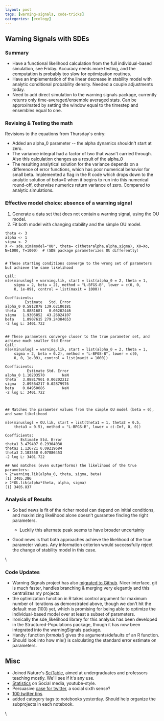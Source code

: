 ```yaml
---
layout: post
tags: [warning-signals, code-tricks]
categories: [ecology]
---
```






 





Warning Signals with SDEs
-------------------------

### Summary

-   Have a functional likelihood calculation from the full
    individual-based simulation, see Friday. Accuracy needs more
    testing, and the computation is probably too slow for optimization
    routines.
-   Have an implementation of the linear decrease in stability model
    with analytic conditional probability density. Needed a couple
    adjustments today.
-   Need to add direct simulation to the warning signals package,
    currently retunrs only time-averaged/ensemble averaged stats. Can be
    approximated by setting the window equal to the timestep and
    ensembles equal to one.

### Revising & Testing the math

Revisions to the equations from Thursday's entry:

-   Added an alpha\_0 parameter -- the alpha dynamics shouldn't start at
    zero.
-   The variance integral had a factor of two that wasn't carried
    through. Also this calculation changes as a result of the alpha\_0
-   The resulting analytical solution for the variance depends on a
    difference of error functions, which has poor numerical behavior for
    small beta. Implemented a flag in the R code which drops down to the
    analytic solution of beta=0 when it begins to run into this
    numerical round-off, otherwise numerics return variance of zero.
    Compared to analytic simulations.

### Effective model choice: absence of a warning signal

1.  Generate a data set that does not contain a warning signal, using
    the OU model.
2.  Fit both model with changing stability and the simple OU model.

~~~~ {.de1}
theta <- 3
alpha <- 1
sigma <- 2
X <- sde.sim(model="OU", theta= c(theta*alpha,alpha,sigma), X0=Xo, N=1000, T=1000)  # (SDE package parameterizes OU differently)
 
 
# These starting conditions converge to the wrong set of parameters but achieve the same likelihood
 
Call:
mle(minuslogl = warning.lik, start = list(alpha_0 = 2, theta = 1, 
    sigma = 2, beta = 2), method = "L-BFGS-B", lower = c(0, 0, 
    0, 1e-09), control = list(maxit = 1000))
 
Coefficients:
         Estimate   Std. Error
alpha_0 0.5812878 139.62180181
theta   3.0881681   0.06202446
sigma   1.9305852  43.26824107
beta    1.0907615 279.24384653
-2 log L: 3401.722 
 
 
## These parameters converge closer to the true parameter set, and achieve much smaller Std Error
Call:
mle(minuslogl = warning.lik, start = list(alpha_0 = 2, theta = 1, 
    sigma = 2, beta = 0.2), method = "L-BFGS-B", lower = c(0, 
    0, 0, 1e-09), control = list(maxit = 1000))
 
Coefficients:
          Estimate Std. Error
alpha_0 1.10203570        NaN
theta   3.08817901 0.06202212
sigma   2.09564217 0.02879976
beta    0.04950086        NaN
-2 log L: 3401.722 
 
 
 
## Matches the parameter values from the simple OU model (beta = 0), and same likelihood
 
mle(minuslogl = OU.lik, start = list(theta1 = 1, theta2 = 0.5, 
    theta3 = 0.5), method = "L-BFGS-B", lower = c(-Inf, 0, 0))
 
Coefficients:
       Estimate Std. Error
theta1 3.479407 0.29304030
theta2 1.126721 0.09219684
theta3 2.103550 0.07886453
-2 log L: 3401.722 
 
## And matches (even outperforms) the likelihood of the true parameters:
> 2*warning.lik(alpha_0, theta, sigma, beta)
[1] 3405.286
> 2*OU.lik(alpha*theta, alpha, sigma) 
[1] 3405.837
~~~~

### Analysis of Results

-   So bad news is fit of the richer model can depend on initial
    conditions, and maximizing likelihood alone doesn't guarantee
    finding the right parameters.
    -   Luckily this alternate peak seems to have broader uncertainty

-   Good news is that both approaches achieve the likelihood of the true
    parameter values. Any information criterion would successfully
    reject the change of stability model in this case.

\

### Code Updates

-   Warning Signals project has also [migrated to
    Github](http://github.com/cboettig/warningSignals "http://github.com/cboettig/warningSignals").
    Nicer interface, git is much faster, handles branching & merging
    very elegantly and this centralizes my projects.
-   the optimization function in R takes control argument for maximum
    number of iterations as demonstrated above, though we don't hit the
    default max (100) yet, which is promising for being able to optimize
    the individual-based model over at least a subset of parameters.
-   Ironically the sde\_likelihood library for this analysis has been
    developed in the Structured-Populations package, though it has now
    been integrated into the warningSignals package.
-   Handy: function *formals()* gives the arguments/defaults of an R
    function.
-   Should look into how mle() is calculating the standard error
    estimate on parameters.

Misc
----

-   Joined Nature's
    [SciTable](http://www.nature.com/scitable "http://www.nature.com/scitable"),
    aimed at undergraduates and professors teaching mostly. We'll see if
    it's any use.
-   [Statistics](http://www.youtube.com/watch?v=lFZ0z5Fm-Ng "http://www.youtube.com/watch?v=lFZ0z5Fm-Ng")
    on Social media, youtube-style.
-   Persuasive [case for
    twitter](http://www.wired.com/techbiz/media/magazine/15-07/st_thompson "http://www.wired.com/techbiz/media/magazine/15-07/st_thompson"),
    a social sixth sense?
-   [100 twitter
    tips](http://www.bestcollegesonline.com/blog/2009/07/21/100-serious-twitter-tips-for-academics/ "http://www.bestcollegesonline.com/blog/2009/07/21/100-serious-twitter-tips-for-academics/").
-   added category tags to notebooks yesterday. Should help organize the
    subprojects in each notebook.

\

